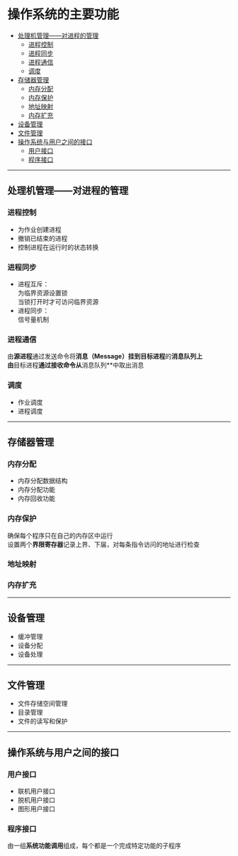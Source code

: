 # 操作系统的主要功能
<!-- vscode-markdown-toc -->
* [处理机管理——对进程的管理](#)
	* [进程控制](#-1)
	* [进程同步](#-1)
	* [进程通信](#-1)
	* [调度](#-1)
* [存储器管理](#-1)
	* [内存分配](#-1)
	* [内存保护](#-1)
	* [地址映射](#-1)
	* [内存扩充](#-1)
* [设备管理](#-1)
* [文件管理](#-1)
* [操作系统与用户之间的接口](#-1)
	* [用户接口](#-1)
	* [程序接口](#-1)

<!-- vscode-markdown-toc-config
	numbering=false
	autoSave=true
	/vscode-markdown-toc-config -->
<!-- /vscode-markdown-toc -->
---
## <a name=''></a>处理机管理——对进程的管理
### <a name='-1'></a>进程控制
* 为作业创建进程
* 撤销已结束的进程
* 控制进程在运行时的状态转换

### <a name='-1'></a>进程同步
* 进程互斥：  
  为临界资源设置锁  
  当锁打开时才可访问临界资源
* 进程同步：  
  信号量机制

### <a name='-1'></a>进程通信
由**源进程**通过发送命令将**消息（Message）**挂到**目标进程**的**消息队列上  
由**目标进程**通过接收命令从**消息队列**中取出消息

### <a name='-1'></a>调度
* 作业调度
* 进程调度

---
## <a name='-1'></a>存储器管理
### <a name='-1'></a>内存分配
* 内存分配数据结构
* 内存分配功能
* 内存回收功能

### <a name='-1'></a>内存保护
确保每个程序只在自己的内存区中运行  
设置两个**界限寄存器**记录上界、下届，对每条指令访问的地址进行检查

### <a name='-1'></a>地址映射

### <a name='-1'></a>内存扩充

---
## <a name='-1'></a>设备管理
* 缓冲管理
* 设备分配
* 设备处理

---
## <a name='-1'></a>文件管理
* 文件存储空间管理
* 目录管理
* 文件的读写和保护

---
## <a name='-1'></a>操作系统与用户之间的接口
### <a name='-1'></a>用户接口
* 联机用户接口
* 脱机用户接口
* 图形用户接口

### <a name='-1'></a>程序接口
由一组**系统功能调用**组成，每个都是一个完成特定功能的子程序
